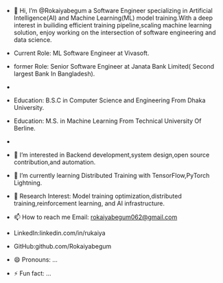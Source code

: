- 👋 Hi, I’m @Rokaiyabegum a Software Engineer specializing in Artificial Intelligence(AI) and Machine Learning(ML) model training.With a deep interest in builiding efficient training pipeline,scaling machine learning solution, enjoy working on the intersection of software engineering and data science.
- Current Role: ML Software Engineer at Vivasoft.
- former Role: Senior Software Engineer at Janata Bank Limited( Second largest Bank In Bangladesh).
- 
- Education: B.S.C in Computer Science and Engineering From Dhaka University.
- Education: M.S. in Machine Learning From Technical University Of Berline.
- 
- 👀 I’m interested in Backend development,system design,open source contribution,and automation.
- 🌱 I’m currently learning Distributed Training with TensorFlow,PyTorch Lightning.
- 💞️ Research Interest: Model training optimization,distributed training,reinforcement learning, and AI infrastructure.
- 📫 How to reach me Email: rokaiyabegum062@gmail.com
- LinkedIn:linkedin.com/in/rukaiya
- GitHub:github.com/Rokaiyabegum
  
- 😄 Pronouns: ...
- ⚡ Fun fact: ...

<!---
Rokaiyabegum/Rokaiyabegum is a ✨ special ✨ repository because its `README.md` (this file) appears on your GitHub profile.
You can click the Preview link to take a look at your changes.
--->
